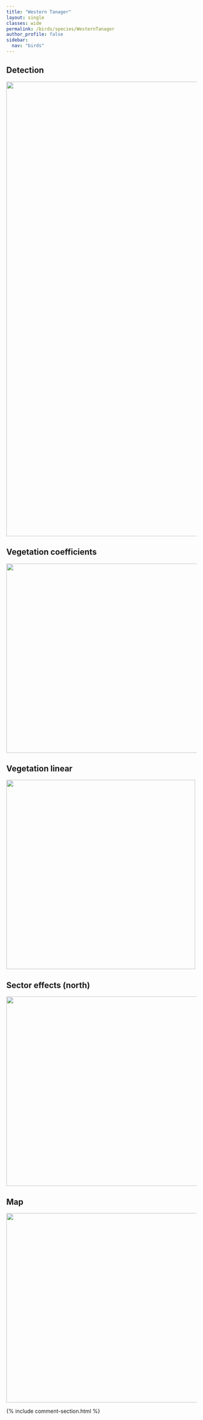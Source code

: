 ```yaml
---
title: "Western Tanager"
layout: single
classes: wide
permalink: /birds/species/WesternTanager
author_profile: false
sidebar:
  nav: "birds"
---
```


<h2>Detection</h2>

<a href="https://drive.google.com/uc?export=view&id=1anCNWjm0vfGYwOC44w2Hc_D-DVl2jtmX">
<img src="https://drive.google.com/uc?export=view&id=1anCNWjm0vfGYwOC44w2Hc_D-DVl2jtmX" height = "1200" width = "800">
</a>

<h2>Vegetation coefficients</h2>

<a href="https://drive.google.com/uc?export=view&id=1BitnEt2DT33A8MaBmvEFFGPfH2ekNRyK">
<img src="https://drive.google.com/uc?export=view&id=1BitnEt2DT33A8MaBmvEFFGPfH2ekNRyK" height = "500" width = "1000">
</a>

<h2>Vegetation linear</h2>

<a href="https://drive.google.com/uc?export=view&id=1cRnDSJGuyG5aL2Lu6SNUxVOXq1B1QxJ5">
<img src="https://drive.google.com/uc?export=view&id=1cRnDSJGuyG5aL2Lu6SNUxVOXq1B1QxJ5" height = "500" width = "500">
</a>

<h2>Sector effects (north)</h2>

<a href="https://drive.google.com/uc?export=view&id=1pS0YC0dpywf1i_QHl_iIAQE5o3m8s4bh">
<img src="https://drive.google.com/uc?export=view&id=1pS0YC0dpywf1i_QHl_iIAQE5o3m8s4bh" height = "500" width = "1000">
</a>

<h2>Map</h2>

<a href="https://drive.google.com/uc?export=view&id=1w5BrwYeY-iIodrATwUpAqtF9KyJUHEoX">
<img src="https://drive.google.com/uc?export=view&id=1w5BrwYeY-iIodrATwUpAqtF9KyJUHEoX" height = "500" width = "1500">
</a>

{% include comment-section.html %}
